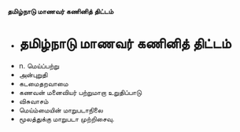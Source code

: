**தமிழ்நாடு மாணவர் கணினித் திட்டம்**
- # தமிழ்நாடு மாணவர் கணினித் திட்டம்
- n. மெய்ப்பற்று
- அன்புறுதி
- கடமைதறவாமை
- கணவன் மனைவியர் பற்றுமாறா உறுதிப்பாடு
- விசுவாசம்
- மெய்ம்மையின் மாறுபடாநிலை
- மூலத்துக்கு மாறுபடா முற்றிசைவு.

